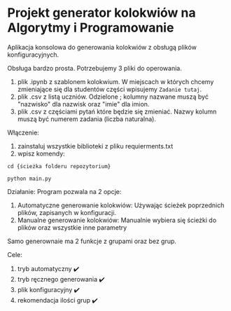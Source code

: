 # Projekt generator kolokwiów na Algorytmy i Programowanie

Aplikacja konsolowa do generowania kolokwiów z obsługą plików konfiguracyjnych.

Obsługa bardzo prosta. Potrzebujemy 3 pliki do operowania.
1. plik .ipynb z szablonem kolokwium. W miejscach w których chcemy zmieniające się dla studentów części wpisujemy `Zadanie tutaj`.
2. plik .csv z listą uczniów. Odzielone ; kolumny nazwane muszą być "nazwisko" dla nazwisk oraz "imie" dla imion.
3. plik .csv z częściami pytań które będzie się zmieniać. Nazwy kolumn muszą być numerem zadania (liczba naturalna).

Włączenie:
1. zainstaluj wszystkie biblioteki z pliku requierments.txt
2. wpisz komendy:
```
cd {ścieżka folderu repozytorium}
```
```
python main.py
```

Działanie:
Program pozwala na 2 opcje:
1. Automatyczne generowanie kolokwiów:
     Używając ścieżek poprzednich plików, zapisanych w konfiguracji.
2. Manualne generowanie kolokwiów:
     Manualnie wybiera się ścieżki do plików oraz wszystkie inne parametry

Samo generownaie ma 2 funkcje z grupami oraz bez grup.

Cele: 
1. tryb automatyczny ✔️
2. tryb ręcznego generowania ✔️
3. plik konfiguracyjny ✔️
3. rekomendacja ilości grup ✔️
